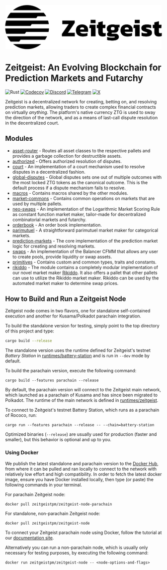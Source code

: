 <a href="https://zeitgeist.pm">
  <img src="./GH-banner.svg" width="800">
</a>

# Zeitgeist: An Evolving Blockchain for Prediction Markets and Futarchy

![Rust](https://github.com/zeitgeistpm/zeitgeist/actions/workflows/rust.yml/badge.svg)
[![Codecov](https://codecov.io/gh/zeitgeistpm/zeitgeist/branch/main/graph/badge.svg)](https://codecov.io/gh/zeitgeistpm/zeitgeist)
[![Discord](https://img.shields.io/badge/-Zeitgeist-blue?logo=discord&logoColor=ffffff&style=flat)](https://discord.gg/XhAcFWYUej)
[![Telegram](https://img.shields.io/badge/-zeitgeist_official-blue?logo=telegram&style=flat)](https://t.me/zeitgeist_official)
[![X](https://img.shields.io/badge/-zeitgeistpm-blue?logo=X&style=flat)](https://twitter.com/zeitgeistpm)

Zeitgeist is a decentralized network for creating, betting on, and resolving
prediction markets, allowing traders to create complex financial contracts on
virtually _anything_. The platform's native currency ZTG is used to sway the
direction of the network, and as a means of last-call dispute resolution in the
decentralized court.

## Modules

- [asset-router](./zrml/asset-router) - Routes all asset classes to the
  respective pallets and provides a garbage collection for destructible assets.
- [authorized](./zrml/authorized) - Offers authorized resolution of disputes.
- [court](./zrml/court) - An implementation of a court mechanism used to resolve
  disputes in a decentralized fashion.
- [global-disputes](./zrml-global-disputes) - Global disputes sets one out of
  multiple outcomes with the most locked ZTG tokens as the canonical outcome.
  This is the default process if a dispute mechanism fails to resolve.
- [macros](./macros) - Contains macros shared by the other modules.
- [market-commons](./zrml/market-commons) - Contains common operations on
  markets that are used by multiple pallets.
- [neo-swaps](./zrml/neo-swaps) - An implementation of the Logarithmic Market
  Scoring Rule as constant function market maker, tailor-made for decentralized
  combinatorial markets and futarchy.
- [orderbook](./zrml/orderbook) - An order book implementation.
- [parimutuel](./zrml/parimutuel) - A straightforward parimutuel market maker
  for categorical markets.
- [prediction-markets](./zrml/prediction-markets) - The core implementation of
  the prediction market logic for creating and resolving markets.
- [swaps](./zrml/swaps) - An implementation of the Balancer CFMM that allows any
  user to create pools, provide liquidity or swap assets.
- [primitives](./zrml/primitives) - Contains custom and common types, traits and
  constants.
- [rikiddo](./zrml/rikiddo) - The module contains a completely modular
  implementation of our novel market maker [Rikiddo][rikiddo]. It also offers a
  pallet that other pallets can use to utilize the Rikiddo market maker. Rikiddo
  can be used by the automated market maker to determine swap prices.

## How to Build and Run a Zeitgeist Node

Zeitgeist node comes in two flavors, one for standalone self-contained execution
and another for Kusama/Polkadot parachain integration.

To build the standalone version for testing, simply point to the top directory
of this project and type:

```bash
cargo build --release
```

The standalone version uses the runtime defined for Zeitgeist's testnet _Battery
Station_ in [runtimes/battery-station](runtimes/battery-station) and is run in
`--dev` mode by default.

To build the parachain version, execute the following command:

```
cargo build --features parachain --release
```

By default, the parachain version will connect to the Zeitgeist main network,
which launched as a parachain of Kusama and has since been migrated to Polkadot.
The runtime of the main network is defined in
[runtimes/zeitgeist](runtimes/zeitgeist).

To connect to Zeitgeist's testnet Battery Station, which runs as a parachain of
Rococo, run:

```
cargo run --features parachain --release -- --chain=battery-station
```

Optimized binaries (`--release`) are usually used for production (faster and
smaller), but this behavior is optional and up to you.

### Using Docker

We publish the latest standalone and parachain version to the [Docker
Hub][zg-docker-hub], from where it can be pulled and ran locally to connect to
the network with relatively low effort and high compatibility. In order to fetch
the latest docker image, ensure you have Docker installed locally, then type (or
paste) the following commands in your terminal.

For parachain Zeitgeist node:

```
docker pull zeitgeistpm/zeitgeist-node-parachain
```

For standalone, non-parachain Zeitgeist node:

```
docker pull zeitgeistpm/zeitgeist-node
```

To connect your Zeitgeist parachain node using Docker, follow the tutorial at
our [documentation site][bs-docs].

Alternatively you can run a non-parachain node, which is usually only necessary
for testing purposes, by executing the following command:

```
docker run zeitgeistpm/zeitgeist-node -- <node-options-and-flags>
```

[bs-docs]: https://docs.zeitgeist.pm/docs/basic/battery-station
[ls-lmsr]: https://www.eecs.harvard.edu/cs286r/courses/fall12/papers/OPRS10.pdf
[rikiddo]:
  https://blog.zeitgeist.pm/introducing-zeitgeists-rikiddo-scoring-rule/
[battery-station]: https://blog.zeitgeist.pm/zeitgeist-beta/
[zg-docker-hub]: https://hub.docker.com/r/zeitgeistpm/zeitgeist-node
